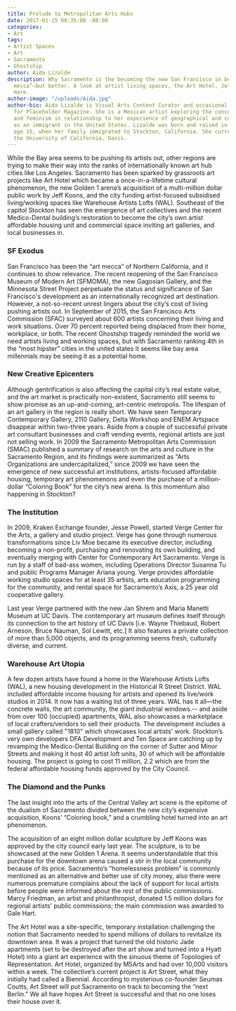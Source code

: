 ```yaml
---
title: Prelude to Metropolitan Arts Hubs
date: 2017-01-15 08:35:00 -08:00
categories:
- Art
tags:
- Artist Spaces
- Art
- Sacramento
- Ghostship
author: Aida Lizalde
description: Why Sacramento is the becoming the new San Francisco in being an “art
  mecca”—but better. A look at artist living spaces, the Art Hotel, Jeff Koons and
  more.
author-image: "/uploads/Aida.jpg"
author-bio: Aida Lizalde is Visual Arts Content Curator and occasional contributor
  for Placeholder Magazine. She is a Mexican artist exploring the concepts of identity
  and feminism in relationship to her experience of geographical and cultural-misplacement
  as an immigrant in the United States. Lizalde was born and raised in Mexico until
  age 15, when her family immigrated to Stockton, California. She currently attends
  the University of California, Davis.
---
```


While the Bay area seems to be pushing its artists out, other regions are trying to make their way into the ranks of internationally known art hub cities like Los Angeles. Sacramento has been sparked by grassroots art projects like Art Hotel which became a once-in-a-lifetime cultural phenomenon, the new Golden 1 arena’s acquisition of a multi-million dollar public work by Jeff Koons, and the city funding artist-focused subsidised living/working spaces like Warehouse Artists Lofts (WAL). Southeast of the capitol Stockton has seen the emergence of art collectives and the recent Medico-Dental building’s restoration to become the city’s own artist affordable housing unit and commercial space inviting art galleries, and local businesses in.

### SF Exodus

San Francisco has been the “art mecca” of Northern California, and it continues to show relevance. The recent reopening of the San Francisco Museum of Modern Art (SFMOMA), the new Gagosian Gallery, and the Minnesota Street Project perpetuate the status and significance of San Francisco's development as an internationally recognized art destination. However, a not-so-recent unrest lingers about the city’s cost of living pushing artists out. In September of 2015, the San Francisco Arts Commission (SFAC) surveyed about 600 artists concerning their living and work situations. Over 70 percent reported being displaced from their home, workplace, or both. The recent Ghostship tragedy reminded the world we need artists living and working spaces, but with Sacramento ranking 4th in the “most hipster” cities in the united states it seems like bay area millennials may be seeing it as a potential home.

### New Creative Epicenters
Although gentrification is also affecting the capital city’s real estate value, and the art market is practically non-existent, Sacramento still seems to show promise as an up-and-coming, art-centric metropolis. The lifespan of an art gallery in the region is really short. We have seen  Temporary Contemporary Gallery, 2110 Gallery, Delta Workshop and ENEM Artspace disappear within two-three years. Aside from a couple of successful private art consultant businesses and craft vending events, regional artists are just not selling work. In 2009 the Sacramento Metropolitan Arts Commission (SMAC) published a summary of research on the arts and culture in the Sacramento Region, and its findings were summarized as “Arts Organizations are undercapitalized,” since 2009 we have seen the emergence of new successful art institutions, artists-focused affordable housing, temporary art phenomenons and even the purchase of a million-dollar “Coloring Book” for the city’s new arena. Is this momentum also happening in Stockton?

### The Institution
In 2009, Kraken Exchange founder, Jesse Powell, started Verge Center for the Arts, a gallery and studio project. Verge has gone through numerous transformations since Liv Moe became its executive director, including becoming a non-profit, purchasing and renovating its own building, and eventually merging with Center for Contemporary Art Sacramento. Verge is run by a staff of bad-ass women, including Operations Director Susanna Tu and public Programs Manager Ariana young. Verge provides affordable working studio spaces for at least 35 artists, arts education programming for the community, and rental space for Sacramento’s Axis, a 25 year old cooperative gallery.

Last year Verge partnered with the new Jan Shrem and Maria Manetti Museum at UC Davis. The contemporary art museum defines itself through its connection to the art history of UC Davis \[i.e. Wayne Thiebaud, Robert Arneson, Bruce Nauman, Sol Lewitt, etc.\] It also features a private collection of more than 5,000 objects, and its programming seems fresh, culturally diverse, and current.

### Warehouse Art Utopia
A few dozen artists have found a home in the Warehouse Artists Lofts (WAL), a new housing development in the Historical R Street District. WAL included affordable income housing for artists and opened its live/work studios in 2014. It now has a waiting list of three years. WAL has it all—the concrete walls, the art community, the giant industrial windows.-- and aside from over 100 (occupied) apartments, WAL also showcases a marketplace of local crafters/vendors to sell their products. The development includes a small gallery called "1810" which showcases local artists' work. Stockton’s very own developers DFA Development and Ten Space are catching up by revamping the Medico-Dental Building on the corner of Sutter and Minor Streets and making it host 40 artist loft units, 30 of which will be affordable housing. The project is going to cost 11 million, 2.2 which are from the federal affordable housing funds approved by the City Council.

### The Diamond and the Punks
The last insight into the arts of the Central Valley art scene is the epitome of the dualism of Sacramento divided between the new city’s expensive acquisition, Koons’ “Coloring book,” and a crumbling hotel turned into an art phenomenon.

The acquisition of an eight million dollar sculpture by Jeff Koons was approved by the city council early last year. The sculpture, is to be showcased at the new Golden 1 Arena. It seems understandable that this purchase for the downtown arena caused a stir in the local community because of its price. Sacramento’s “homelessness problem” is commonly mentioned as an alternative and better use of city money, also there were numerous premature complains about the lack of support for local artists before people were informed about the rest of the public commissions. Marcy Friedman, an artist and philanthropist, donated 1.5 million dollars for regional artists' public commissions; the main commission was awarded to Gale Hart.

The Art Hotel was a site-specific, temporary installation challenging the notion that Sacramento needed to spend millions of dollars to revitalize its downtown area. It was a project that turned the old historic Jade apartments (set to be destroyed after the art show and turned into a Hyatt Hotel) into a giant art experience with the sinuous theme of Topologies of Representation. Art Hotel, organized by M5Arts and had over 10,000 visitors within a week. The collective’s current project is Art Street, what they initially had called a Biennial. According to mysterious co-founder Seumas Coutts, Art Street will put Sacramento on track to becoming the “next Berlin.” We all have hopes Art Street is successful and that no one loses their house over it.